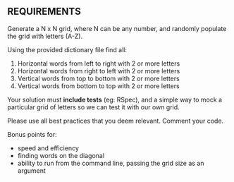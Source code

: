 ## REQUIREMENTS

Generate a N x N grid, where N can be any number, and randomly populate the grid with letters (A-Z).

Using the provided dictionary file find all:

1. Horizontal words from left to right with 2 or more letters
2. Horizontal words from right to left with 2 or more letters
3. Vertical words from top to bottom with 2 or more letters
4. Vertical words from bottom to top with 2 or more letters

Your solution must **include tests** (eg: RSpec), and a simple way to mock a particular grid of letters so we can test it with our own grid.

Please use all best practices that you deem relevant. Comment your code.

Bonus points for:
- speed and efficiency
- finding words on the diagonal
- ability to run from the command line, passing the grid size as an argument
